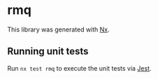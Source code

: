 # rmq

This library was generated with [Nx](https://nx.dev).

## Running unit tests

Run `nx test rmq` to execute the unit tests via [Jest](https://jestjs.io).
